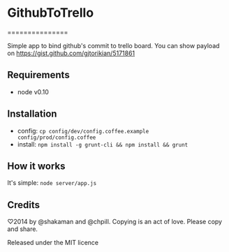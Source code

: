 # GithubToTrello
===============

Simple app to bind github's commit to trello board.
You can show payload on https://gist.github.com/gjtorikian/5171861

## Requirements
 * node v0.10

## Installation
 * config: `cp config/dev/config.coffee.example config/prod/config.coffee`
 * install: `npm install -g grunt-cli && npm install && grunt`

## How it works
It's simple: `node server/app.js`

## Credits
♡2014 by @shakaman and @chpill. Copying is an act of love. Please copy and share.

Released under the MIT licence
